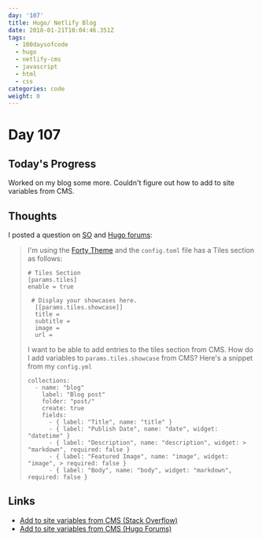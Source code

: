 ```yaml
---
day: '107'
title: Hugo/ Netlify Blog
date: 2018-01-21T10:04:46.351Z
tags:
  - 100daysofcode
  - hugo
  - netlify-cms
  - javascript
  - html
  - css
categories: code
weight: 0
---
```

# Day 107

## Today's Progress

Worked on my blog some more. Couldn't figure out how to add to site variables from CMS.

## Thoughts

I posted a question on [SO](https://stackoverflow.com/questions/48365670/add-to-site-variables-from-cms) and [Hugo forums](https://discourse.gohugo.io/t/add-to-site-variables-from-cms/10111):  

> I'm using the [Forty Theme](https://github.com/MarcusVirg/forty) and the `config.toml` file has a Tiles section as follows:
>
> ```
> # Tiles Section
> [params.tiles]
> enable = true
>
>  # Display your showcases here.
>   [[params.tiles.showcase]]
>   title = 
>   subtitle = 
>   image = 
>   url = 
> ```
>
> I want to be able to add entries to the tiles section from CMS. How do I add variables to `params.tiles.showcase` from CMS? Here's a snippet from my `config.yml`
>
> ```
> collections:
>   - name: "blog"
>     label: "Blog post"
>     folder: "post/"
>     create: true
>     fields:
>       - { label: "Title", name: "title" }
>       - { label: "Publish Date", name: "date", widget: "datetime" }
>       - { label: "Description", name: "description", widget: > "markdown", required: false }
>       - { label: "Featured Image", name: "image", widget: "image", > required: false }
>       - { label: "Body", name: "body", widget: "markdown", required: false }
> ```

## Links

* [Add to site variables from CMS (Stack Overflow)](https://stackoverflow.com/questions/48365670/add-to-site-variables-from-cms)
* [Add to site variables from CMS (Hugo Forums)](https://discourse.gohugo.io/t/add-to-site-variables-from-cms/10111)
